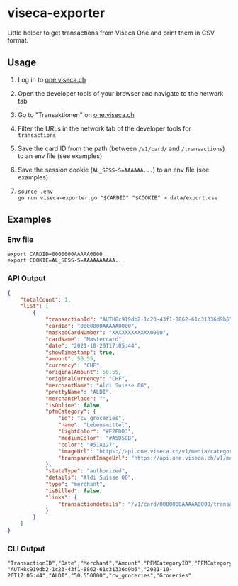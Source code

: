 # viseca-exporter

Little helper to get transactions from Viseca One and print them in CSV format.

## Usage

1. Log in to [one.viseca.ch](https://one.viseca.ch)
1. Open the developer tools of your browser and navigate to the network tab
1. Go to "Transaktionen" on [one.viseca.ch](https://one.viseca.ch)
1. Filter the URLs in the network tab of the developer tools for `transactions`
1. Save the card ID from the path (between `/v1/card/` and `/transactions`) to an env file (see examples)
1. Save the session cookie (`AL_SESS-S=AAAAAA...`) to an env file (see examples)

1.  ```
    source .env
    go run viseca-exporter.go "$CARDID" "$COOKIE" > data/export.csv
    ```


## Examples

### Env file
```
export CARDID=0000000AAAAA0000
export COOKIE=AL_SESS-S=AAAAAAAAAA...
```

### API Output

```json
{
    "totalCount": 1,
    "list": [
        {
            "transactionId": "AUTH8c919db2-1c23-43f1-8862-61c31336d9b6",
            "cardId": "0000000AAAAA0000",
            "maskedCardNumber": "XXXXXXXXXXXX0000",
            "cardName": "Mastercard",
            "date": "2021-10-20T17:05:44",
            "showTimestamp": true,
            "amount": 50.55,
            "currency": "CHF",
            "originalAmount": 50.55,
            "originalCurrency": "CHF",
            "merchantName": "Aldi Suisse 00",
            "prettyName": "ALDI",
            "merchantPlace": "",
            "isOnline": false,
            "pfmCategory": {
                "id": "cv_groceries",
                "name": "Lebensmittel",
                "lightColor": "#E2FDD3",
                "mediumColor": "#A5D58B",
                "color": "#51A127",
                "imageUrl": "https://api.one.viseca.ch/v1/media/categories/icon_with_background/ic_cat_tile_groceries_v2.png",
                "transparentImageUrl": "https://api.one.viseca.ch/v1/media/categories/icon_without_background/ic_cat_tile_groceries_v2.png"
            },
            "stateType": "authorized",
            "details": "Aldi Suisse 00",
            "type": "merchant",
            "isBilled": false,
            "links": {
                "transactiondetails": "/v1/card/0000000AAAAA0000/transaction/AUTH8c919db2-1c23-43f1-8862-61c31336d9b6"
            }
        }
    ]
}
```

### CLI Output

```csv
"TransactionID","Date","Merchant","Amount","PFMCategoryID","PFMCategoryName"
"AUTH8c919db2-1c23-43f1-8862-61c31336d9b6","2021-10-20T17:05:44","ALDI","50.550000","cv_groceries","Groceries"
```
